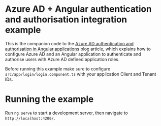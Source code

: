 # Azure AD + Angular authentication and authorisation integration example

This is the companion code to the [Azure AD authentication and authorisation in Angular applications](https://flow.gi/AngularAzureADAuthenticationAndAuthorization/) blog article, which explains how to configure Azure AD and an Angular application to authenticate and authorise users with Azure AD defined application roles.

Before running this example make sure to configure `src/app/login/login.component.ts` with your application Client and Tenant IDs.

# Running the example

Run `ng serve` to start a development server, then navigate to `http://localhost:4200/`.